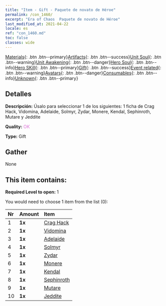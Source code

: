 ```yaml
---
title: "Item - Gift - Paquete de novato de Héroe"
permalink: /con_1460/
excerpt: "Era of Chaos  Paquete de novato de Héroe"
last_modified_at: 2021-04-22
locale: es
ref: "con_1460.md"
toc: false
classes: wide
---
```

 [Materials](/ItemsES/){: .btn .btn--primary}[Artifacts](/ItemsES/Artifacts/){: .btn .btn--success}[Unit Soul](/ItemsES/UnitSoul/){: .btn .btn--warning}[Unit Awakening](/ItemsES/UnitAwakening/){: .btn .btn--danger}[Hero Soul](/ItemsES/HeroSoul/){: .btn .btn--info}[Hero SKill](/ItemsES/HeroSkill/){: .btn .btn--primary}[Gift](/ItemsES/Gift/){: .btn .btn--success}[Event related](/ItemsES/Events/){: .btn .btn--warning}[Avatars](/ItemsES/Avatars/){: .btn .btn--danger}[Consumables](/ItemsES/Consumables/){: .btn .btn--info}[Unknown](/ItemsES/Unknown/){: .btn .btn--primary}

## Detalles
 **Descripción:** Úsalo para seleccionar 1 de los siguientes: 1 ficha de Crag Hack, Vidomina, Adelaide, Solmyr, Zydar, Monere, Kendal, Sephinroth, Mutare y Jeddite

 **Quality:** <span style="color: #DA70D6">OK</span>

 **Type:** Gift

## Gather

  None

## This item contains:

 **Required Level to open:** 1

 You would need to choose 1 item from the list (0):

  | Nr | Amount |     Item    |
  |:---|:-------|:------------|
  | 1 |  **1x** | [Crag Hack](/es/Items/her_375/) |  | 
  | 2 |  **1x** | [Vidomina](/es/Items/her_372/) |  | 
  | 3 |  **1x** | [Adelaide](/es/Items/her_359/) |  | 
  | 4 |  **1x** | [Solmyr](/es/Items/her_386/) |  | 
  | 5 |  **1x** | [Zydar](/es/Items/her_385/) |  | 
  | 6 |  **1x** | [Monere](/es/Items/her_379/) |  | 
  | 7 |  **1x** | [Kendal](/es/Items/her_363/) |  | 
  | 8 |  **1x** | [Sephinroth](/es/Items/her_392/) |  | 
  | 9 |  **1x** | [Mutare](/es/Items/her_389/) |  | 
  | 10 |  **1x** | [Jeddite](/es/Items/her_391/) |  | 
